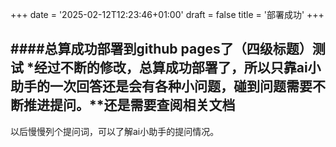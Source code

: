 +++
date = '2025-02-12T12:23:46+01:00'
draft = false
title = '部署成功'
+++

####总算成功部署到github pages了（四级标题）测试
*经过不断的修改，总算成功部署了，所以只靠ai小助手的一次回答还是会有各种小问题，碰到问题需要不断推进提问。**还是需要查阅相关文档
----
以后慢慢列个提问词，可以了解ai小助手的提问情况。
